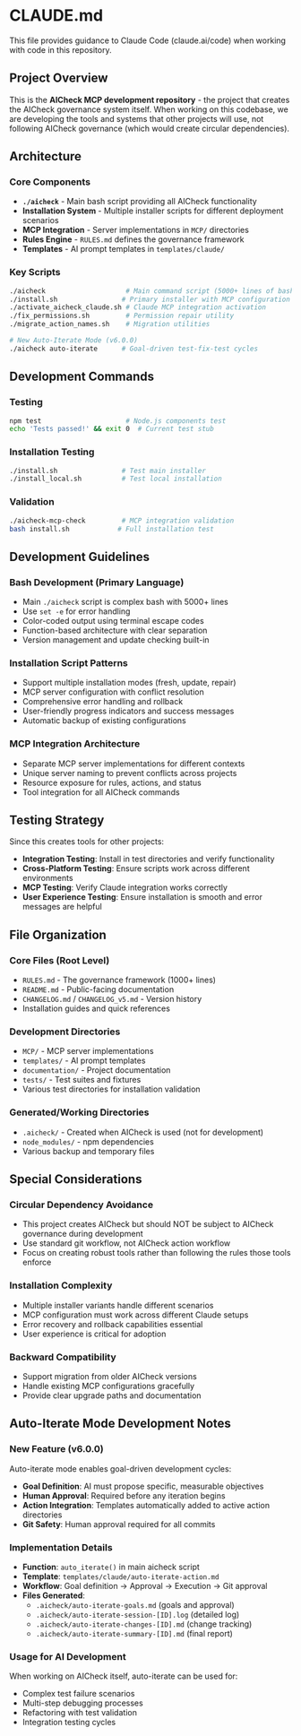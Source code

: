 # CLAUDE.md

This file provides guidance to Claude Code (claude.ai/code) when working with code in this repository.

## Project Overview

This is the **AICheck MCP development repository** - the project that creates the AICheck governance system itself. When working on this codebase, we are developing the tools and systems that other projects will use, not following AICheck governance (which would create circular dependencies).

## Architecture

### Core Components
- **`./aicheck`** - Main bash script providing all AICheck functionality
- **Installation System** - Multiple installer scripts for different deployment scenarios
- **MCP Integration** - Server implementations in `MCP/` directories  
- **Rules Engine** - `RULES.md` defines the governance framework
- **Templates** - AI prompt templates in `templates/claude/`

### Key Scripts
```bash
./aicheck                    # Main command script (5000+ lines of bash)
./install.sh                # Primary installer with MCP configuration
./activate_aicheck_claude.sh # Claude MCP integration activation
./fix_permissions.sh         # Permission repair utility
./migrate_action_names.sh    # Migration utilities

# New Auto-Iterate Mode (v6.0.0)
./aicheck auto-iterate      # Goal-driven test-fix-test cycles
```

## Development Commands

### Testing
```bash
npm test                     # Node.js components test
echo 'Tests passed!' && exit 0  # Current test stub
```

### Installation Testing
```bash
./install.sh                # Test main installer
./install_local.sh          # Test local installation
```

### Validation
```bash
./aicheck-mcp-check         # MCP integration validation
bash install.sh            # Full installation test
```

## Development Guidelines

### Bash Development (Primary Language)
- Main `./aicheck` script is complex bash with 5000+ lines
- Use `set -e` for error handling
- Color-coded output using terminal escape codes
- Function-based architecture with clear separation
- Version management and update checking built-in

### Installation Script Patterns
- Support multiple installation modes (fresh, update, repair)
- MCP server configuration with conflict resolution
- Comprehensive error handling and rollback
- User-friendly progress indicators and success messages
- Automatic backup of existing configurations

### MCP Integration Architecture
- Separate MCP server implementations for different contexts
- Unique server naming to prevent conflicts across projects
- Resource exposure for rules, actions, and status
- Tool integration for all AICheck commands

## Testing Strategy

Since this creates tools for other projects:
- **Integration Testing**: Install in test directories and verify functionality
- **Cross-Platform Testing**: Ensure scripts work across different environments  
- **MCP Testing**: Verify Claude integration works correctly
- **User Experience Testing**: Ensure installation is smooth and error messages are helpful

## File Organization

### Core Files (Root Level)
- `RULES.md` - The governance framework (1000+ lines)
- `README.md` - Public-facing documentation
- `CHANGELOG.md` / `CHANGELOG_v5.md` - Version history
- Installation guides and quick references

### Development Directories
- `MCP/` - MCP server implementations
- `templates/` - AI prompt templates  
- `documentation/` - Project documentation
- `tests/` - Test suites and fixtures
- Various test directories for installation validation

### Generated/Working Directories
- `.aicheck/` - Created when AICheck is used (not for development)
- `node_modules/` - npm dependencies
- Various backup and temporary files

## Special Considerations

### Circular Dependency Avoidance
- This project creates AICheck but should NOT be subject to AICheck governance during development
- Use standard git workflow, not AICheck action workflow
- Focus on creating robust tools rather than following the rules those tools enforce

### Installation Complexity
- Multiple installer variants handle different scenarios
- MCP configuration must work across different Claude setups
- Error recovery and rollback capabilities essential
- User experience is critical for adoption

### Backward Compatibility
- Support migration from older AICheck versions
- Handle existing MCP configurations gracefully
- Provide clear upgrade paths and documentation

## Auto-Iterate Mode Development Notes

### New Feature (v6.0.0)
Auto-iterate mode enables goal-driven development cycles:
- **Goal Definition**: AI must propose specific, measurable objectives
- **Human Approval**: Required before any iteration begins
- **Action Integration**: Templates automatically added to active action directories
- **Git Safety**: Human approval required for all commits

### Implementation Details
- **Function**: `auto_iterate()` in main aicheck script
- **Template**: `templates/claude/auto-iterate-action.md`
- **Workflow**: Goal definition → Approval → Execution → Git approval
- **Files Generated**: 
  - `.aicheck/auto-iterate-goals.md` (goals and approval)
  - `.aicheck/auto-iterate-session-[ID].log` (detailed log)
  - `.aicheck/auto-iterate-changes-[ID].md` (change tracking)
  - `.aicheck/auto-iterate-summary-[ID].md` (final report)

### Usage for AI Development
When working on AICheck itself, auto-iterate can be used for:
- Complex test failure scenarios  
- Multi-step debugging processes
- Refactoring with test validation
- Integration testing cycles
